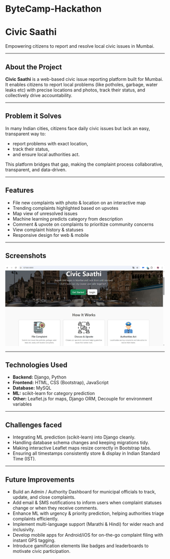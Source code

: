 # ByteCamp-Hackathon
# Civic Saathi 
Empowering citizens to report and resolve local civic issues in Mumbai.

---

## About the Project
**Civic Saathi** is a web-based civic issue reporting platform built for Mumbai.  
It enables citizens to report local problems (like potholes, garbage, water leaks etc) with precise locations and photos, track their status, and collectively drive accountability.

---

## Problem it Solves
In many Indian cities, citizens face daily civic issues but lack an easy, transparent way to:
- report problems with exact location,
- track their status,
- and ensure local authorities act.

This platform bridges that gap, making the complaint process collaborative, transparent, and data-driven.

---

## Features
- File new complaints with photo & location on an interactive map
- Trending complaints highlighted based on upvotes
- Map view of unresolved issues
- Machine learning predicts category from description
- Comment & upvote on complaints to prioritize community concerns
- View complaint history & statuses
- Responsive design for web & mobile

---

## Screenshots

![Website Screenshot](website_preview.jpg)

---

## Technologies Used
- **Backend:** Django, Python
- **Frontend:** HTML, CSS (Bootstrap), JavaScript
- **Database:** MySQL
- **ML:** scikit-learn for category prediction
- **Other:** Leaflet.js for maps, Django ORM, Decouple for environment variables
  
---

## Challenges faced

- Integrating ML prediction (scikit-learn) into Django cleanly.
- Handling database schema changes and keeping migrations tidy.
- Making interactive Leaflet maps resize correctly in Bootstrap tabs.
- Ensuring all timestamps consistently store & display in Indian Standard Time (IST).

---

## Future Improvements
- Build an Admin / Authority Dashboard for municipal officials to track, update, and close complaints.
- Add email & SMS notifications to inform users when complaint statuses change or when they receive comments.
- Enhance ML with urgency & priority prediction, helping authorities triage complaints efficiently.
- Implement multi-language support (Marathi & Hindi) for wider reach and inclusivity.
- Develop mobile apps for Android/iOS for on-the-go complaint filing with instant GPS tagging.
- Introduce gamification elements like badges and leaderboards to motivate civic participation.
